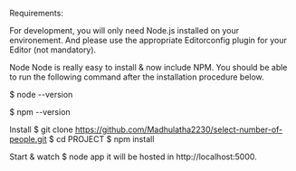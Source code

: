 Requirements:

For development, you will only need Node.js installed on your environement. And please use the appropriate Editorconfig plugin for your Editor (not mandatory).

Node
Node is really easy to install & now include NPM. You should be able to run the following command after the installation procedure below.

$ node --version

$ npm --version

Install
$ git clone https://github.com/Madhulatha2230/select-number-of-people.git
$ cd PROJECT
$ npm install

Start & watch
$ node app
it will be hosted in http://localhost:5000.
